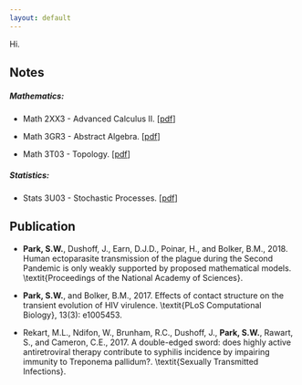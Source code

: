 ```yaml
---
layout: default
---
```


Hi.

Notes
---

##### Mathematics:

* Math 2XX3 - Advanced Calculus II. \[[pdf](https://parksw3.github.io/course_notes/math_2xx3_lecture_notes.pdf)\]

* Math 3GR3 - Abstract Algebra. \[[pdf](https://parksw3.github.io/course_notes/math_3gr3_lecture_notes.pdf)\]

* Math 3T03 - Topology. \[[pdf](https://parksw3.github.io/course_notes/math_3t03_lecture_notes.pdf)\]

##### Statistics:

* Stats 3U03 - Stochastic Processes. \[[pdf](https://parksw3.github.io/course_notes/stats_3u03_lecture_notes.pdf)\]

Publication
----

* __Park, S.W.__, Dushoff, J., Earn, D.J.D., Poinar, H., and Bolker, B.M., 2018. Human ectoparasite transmission of the plague during the Second Pandemic is only weakly supported by proposed mathematical models. \textit{Proceedings of the National Academy of Sciences}.

* __Park, S.W.__, and Bolker, B.M., 2017. Effects of contact structure on the transient evolution of HIV virulence. \textit{PLoS Computational Biology}, 13(3): e1005453.

* Rekart, M.L., Ndifon, W., Brunham, R.C., Dushoff, J., __Park, S.W.__, Rawart, S., and Cameron, C.E., 2017. A double-edged sword: does highly active antiretroviral therapy contribute to syphilis incidence by impairing immunity to Treponema pallidum?. \textit{Sexually Transmitted Infections}.
